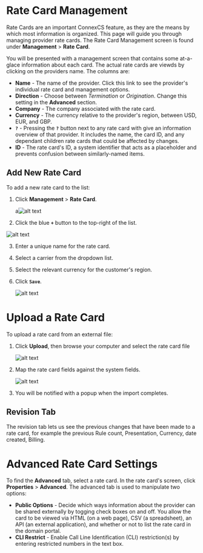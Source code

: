 # Rate Card Management

Rate Cards are an important ConnexCS feature, as they are the means by which most information is organized. This page will guide you through managing provider rate cards.  The Rate Card Management screen is found under **Management** > **Rate Card**. 

You will be presented with a management screen that contains some at-a-glace information about each card.  The actual rate cards are viewds by clicking on the providers name.  The columns are:

* **Name** - The name of the provider.  Click this link to see the provider's individual rate card and management options.
* **Direction** - Choose between *Termination* or *Origination*.  Change this setting in the **Advanced** section.
* **Company** - The company associated with the rate card. 
* **Currency** - The currency relative to the provider's region, between USD, EUR, and GBP.
* **`?`** - Pressing the **`?`** button next to any rate card with give an information overview of that provider.  It includes the name, the card ID, and any dependant children rate cards that could be affected by changes.
* **ID** - The rate card's ID, a system identifier that acts as a placeholder and prevents confusion between similarly-named items.


## Add New Rate Card
To add a new rate card to the list:

1. Click **Management** > **Rate Card**.

   a![alt text][provider-card-1] 

2. Click the blue **`+`** button to the top-right of the list.

  ![alt text][provider-card-2] 
  
3. Enter a unique name for the rate card.
4. Select a carrier from the dropdown list.
5. Select the relevant currency for the customer's region.
6. Click **`Save`**.
 
   ![alt text][provider-card-3] 

# Upload a Rate Card
To upload a rate card from an external file:
1. Click **Upload**, then browse your computer and select the rate card file

   ![alt text][provider-card-4]

8. Map the rate card fields against the system fields.

   ![alt text][provider-card-5]

9. You will be notified with a popup when the import completes.
 
## Revision Tab 

The revision tab lets us see the previous changes that have been made to a rate card, for example the previous Rule count, Presentation, Currency, date created, Billing.

# Advanced Rate Card Settings

To find the **Advanced** tab, select a rate card.  In the rate card's screen, click **Properties** > **Advanced**. The advanced tab is used to manipulate two options:

* **Public Options** - Decide which ways information about the provider can be shared externally by togging check boxes on and off.  You allow the card to be viewed via HTML (on a web page), CSV (a spreadsheet), an API (an external application), and whether or not to list the rate card in the domain portal.
* **CLI Restrict** - Enable Call Line Identification (CLI) restriction(s) by entering restricted numbers in the text box.

[provider-card-1]: /card/img/115.png "provider-card-1"
[provider-card-2]: /card/img/116.png "provider-card-2"
[provider-card-3]: /card/img/117.png "provider-card-3"
[provider-card-4]: /card/img/118.png "provider-card-4"
[provider-card-5]: /card/img/119.png "provider-card-5"
[provider-card-6]: /card/img/120.png "provider-card-6"
